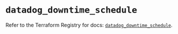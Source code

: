 # `datadog_downtime_schedule`

Refer to the Terraform Registry for docs: [`datadog_downtime_schedule`](https://registry.terraform.io/providers/datadog/datadog/3.40.0/docs/resources/downtime_schedule).
